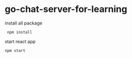 # go-chat-server-for-learning

install all package

``` npm install```

start react app

``` npm start ```
